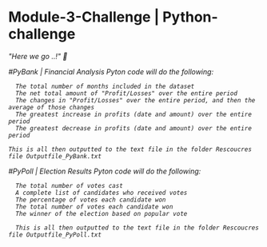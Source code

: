 # Module-3-Challenge | Python-challenge
<i> "Here we go ..!"<i/> :mushroom:
  
  
  #PyBank | Financial Analysis
    Pyton code will do the following:

      The total number of months included in the dataset
      The net total amount of "Profit/Losses" over the entire period
      The changes in "Profit/Losses" over the entire period, and then the average of those changes
      The greatest increase in profits (date and amount) over the entire period
      The greatest decrease in profits (date and amount) over the entire period

    This is all then outputted to the text file in the folder Rescoucres file Outputfile_PyBank.txt
  
  
  
   #PyPoll | Election Results
    Pyton code will do the following:
  
      The total number of votes cast
      A complete list of candidates who received votes
      The percentage of votes each candidate won
      The total number of votes each candidate won
      The winner of the election based on popular vote
  
      This is all then outputted to the text file in the folder Rescoucres file Outputfile_PyPoll.txt
